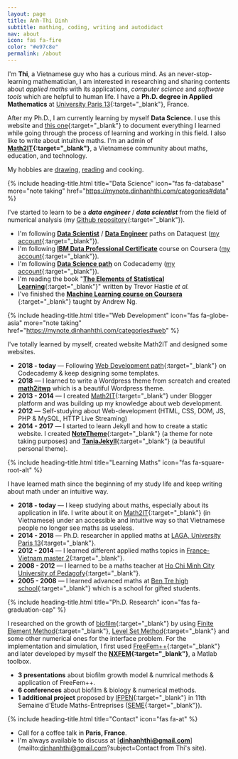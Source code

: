 ```yaml
---
layout: page
title: Anh-Thi Dinh
subtitle: mathing, coding, writing and autodidact
nav: about
icon: fas fa-fire
color: "#e97c8e"
permalink: /about
---
```


I'm **Thi**, a Vietnamese guy who has a curious mind. As an never-stop-learning mathematician, I am interested in researching and sharing contents about *applied maths* with its applications, *computer science* and *software tools* which are helpful to human life. I have a **Ph.D. degree in Applied Mathematics** at [University Paris 13](https://www.math.univ-paris13.fr){:target="_blank"}, France.

After my Ph.D., I am currently learning by myself **Data Science**. I use this website and [this one](https://mynote.dinhanhthi.com "My personal notes"){:target="_blank"} to document everything I learned while going through the process of learning and working in this field. I also like to write about intuitive maths. I'm an admin of **[Math2IT](https://math2it.com){:target="_blank"}**, a Vietnamese community about maths, education, and technology.

My hobbies are [drawing](https://photos.app.goo.gl/9OVEkdTjmtRPg7vC3), [reading](https://www.goodreads.com/user/show/19630622-thi-dinh) and cooking.

{% include heading-title.html title="Data Science" icon="fas fa-database" more="note taking" href="https://mynote.dinhanhthi.com/categories#data" %}

I've started to learn to be a ***data engineer*** / ***data scientist*** from the field of numerical analysis (my [Github repository](https://github.com/dinhanhthi/dataScienceLearning){:target="_blank"}).

- I'm following **[Data Scientist](https://www.dataquest.io/path/data-scientist)** / **[Data Engineer](https://www.dataquest.io/path/data-engineer/)** paths on Dataquest ([my account](https://www.dataquest.io/profile/dinhanhthimail){:target="_blank"}).
- I'm following **[IBM Data Professional Certificate](https://www.coursera.org/specializations/ibm-data-science-professional-certificate)** course on Coursera ([my account](https://www.coursera.org/user/47f27dde0ecab9a78e2c93632d78a556){:target="_blank"}).
- I'm following **[Data Science path](https://www.codecademy.com/learn/paths/data-science)** on Codecademy ([my account](https://www.codecademy.com/dinhanhthi){:target="_blank"}).
- I'm reading the book "[**The Elements of Statistical Learning**](https://www.goodreads.com/book/show/23692271-sapiens){:target="_blank"}" written by Trevor Hastie *et al.*
- I've finished the [**Machine Learning course on Coursera**](https://www.coursera.org/learn/machine-learning) {:target="_blank"} taught by Andrew Ng.

{% include heading-title.html title="Web Development" icon="fas fa-globe-asia" more="note taking" href="https://mynote.dinhanhthi.com/categories#web" %}

I've totally learned by myself, created website Math2IT and designed some websites.

- **2018 - today** &mdash; Following [Web Development path](https://www.codecademy.com/paths/web-development){:target="_blank"} on Codecademy & keep designing some templates.
- **2018** &mdash; I learned to write a Wordpress theme from screatch and created [**math2itwp**](https://github.com/dinhanhthi/math2itwp) which is a beautiful Wordpress theme.
- **2013 - 2014** &mdash; I created [Math2IT](https://math2it.com){:target="_blank"} under Blogger platform and was building up my knowledge about web development.
- **2012** &mdash; Self-studying about Web-development (HTML, CSS, DOM, JS, PHP & MySQL, HTTP Live Streaming)
- **2014 - 2017** &mdash; I started to learn Jekyll and how to create a static website. I created [**NoteTheme**](https://github.com/dinhanhthi/noteTheme){:target="_blank"} (a theme for note taking purposes) and [**TaniaJekyll**](https://github.com/dinhanhthi/TaniaJekyll){:target="_blank"} (a beautiful personal theme).


{% include heading-title.html title="Learning Maths" icon="fas fa-square-root-alt" %}

I have learned math since the beginning of my study life and keep writing about math under an intuitive way.

- **2018 - today** &mdash; I keep studying about maths, especially about its application in life. I write about it on [Math2IT](https://math2it.com){:target="_blank"} (in Vietnamese) under an accessible and intuitive way so that Vietnamese people no longer see maths as useless.
- **2014 - 2018** &mdash; Ph.D. researcher in applied maths at [LAGA, University Paris 13](https://www.math.univ-paris13.fr/applications/accueil/index.html){:target="_blank"}.
- **2012 - 2014** &mdash; I learned different applied maths topics in [France-Vietnam master 2](https://sites.google.com/view/french-vietnam-master2/){:target="_blank"}.
- **2008 - 2012** &mdash; I learned to be a maths teacher at [Ho Chi Minh City University of Pedagofy](http://www.hcmup.edu.vn/){:target="_blank"}.
- **2005 - 2008** &mdash; I learned advanced maths at [Ben Tre high school](https://thptchuyenbentre.edu.vn/){:target="_blank"} which is a school for gifted students.

{% include heading-title.html title="Ph.D. Research" icon="fas fa-graduation-cap" %}

I researched on the growth of [biofilm](https://en.wikipedia.org/wiki/Biofilm){:target="_blank"} by using [Finite Element Method](https://en.wikipedia.org/wiki/Finite_element_method){:target="_blank"}, [Level Set Method](https://en.wikipedia.org/wiki/Level-set_method){:target="_blank"} and some other numerical ones for the interface problem. For the implementation and simulation, I first used [FreeFem++](https://freefem.org/){:target="_blank"} and later developed by myself the **[NXFEM](https://github.com/dinhanhthi/nxfem){:target="_blank"}**, a Matlab toolbox.

- **3 presentations** about biofilm growth model & numrical methods & application of FreeFem++.
- **6 conferences** about biofilm & biology & numerical methods.
- **1 additional project** proposed by [IFPEN](https://www.ifpenergiesnouvelles.com/){:target="_blank"} in 11th Semaine d'Étude Maths-Entreprises ([SEME](https://www.agence-maths-entreprises.fr/a/?q=fr/node/13){:target="_blank"}).


{% include heading-title.html title="Contact" icon="fas fa-at" %}

- Call for a coffee talk in **Paris, France**.
- I'm always available to discuss at [**dinhanhthi@gmail.com**](mailto:dinhanhthi@gmail.com?subject=Contact from Thi's site).
